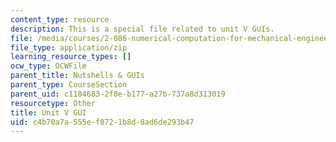 ```yaml
---
content_type: resource
description: This is a special file related to unit V GUIs.
file: /media/courses/2-086-numerical-computation-for-mechanical-engineers-fall-2014/c4b70a7a555ef0721b8d8ad6de293b47_unit5guis.zip
file_type: application/zip
learning_resource_types: []
ocw_type: OCWFile
parent_title: Nutshells & GUIs
parent_type: CourseSection
parent_uid: c1184683-2f8e-b177-a27b-737a8d313019
resourcetype: Other
title: Unit V GUI
uid: c4b70a7a-555e-f072-1b8d-8ad6de293b47
---
```

